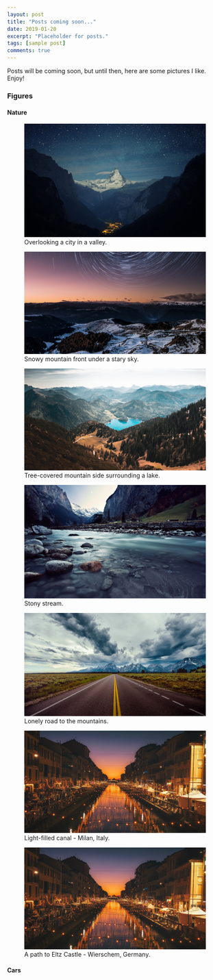```yaml
---
layout: post
title: "Posts coming soon..."
date: 2019-01-20
excerpt: "Placeholder for posts."
tags: [sample post]
comments: true
---
```


Posts will be coming soon, but until then, here are some pictures I like. Enjoy!

### Figures 

#### Nature

<figure>
	<a href="../assets/img/background1.jpg"><img src="../assets/img/background1.jpg"></a>
	<figcaption>Overlooking a city in a valley.</figcaption>
</figure>

<figure>
	<a href="../assets/img/background3.jpg"><img src="../assets/img/background3.jpg"></a>
	<figcaption>Snowy mountain front under a stary sky.</figcaption>
</figure>

<figure>
	<a href="../assets/img/background4.jpg"><img src="../assets/img/background4.jpg"></a>
	<figcaption>Tree-covered mountain side surrounding a lake.</figcaption>
</figure>

<figure>
	<a href="../assets/img/background5.jpg"><img src="../assets/img/background5.jpg"></a>
	<figcaption>Stony stream.</figcaption>
</figure>

<figure>
	<a href="../assets/img/background10.jpg"><img src="../assets/img/background10.jpg"></a>
	<figcaption>Lonely road to the mountains.</figcaption>
</figure>

<figure>
	<a href="../assets/img/background11.jpg"><img src="../assets/img/background11.jpg"></a>
	<figcaption>Light-filled canal - Milan, Italy.</figcaption>
</figure>

<figure>
	<a href="../assets/img/background11.jpg"><img src="../assets/img/background11.jpg"></a>
	<figcaption>A path to Eltz Castle - Wierschem, Germany.</figcaption>
</figure>

#### Cars
